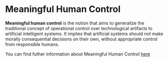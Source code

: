 # Meaningful Human Control

**Meaningful human control** is the notion that aims to generalize the traditional concept of operational control over technological artifacts to artificial intelligent systems. It implies that artificial systems should not make morally consequential decisions on their own, without appropriate control from responsible humans.

You can find futher information about Meaningful Human Control [here](../../T3.4/L3.Meaningful_human_control.md)

